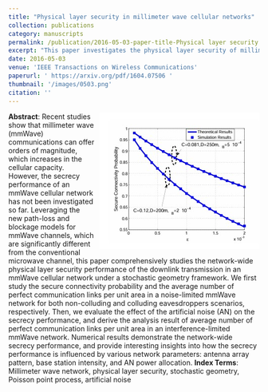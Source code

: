 ```yaml
---
title: "Physical layer security in millimeter wave cellular networks"
collection: publications
category: manuscripts
permalink: /publication/2016-05-03-paper-title-Physical layer security in millimeter wave cellular networks.md
excerpt: "This paper investigates the physical layer security of millimeter wave (mmWave) cellular networks using stochastic geometry. It analyzes the secure connectivity probability and average number of perfect communication links per unit area for both noise-limited and interference-limited scenarios, considering non-colluding and colluding eavesdroppers. The study shows the importance of antenna array patterns and eavesdropper intensity in determining the secrecy performance and provides insights into optimal power allocation for artificial noise in mmWave networks."
date: 2016-05-03
venue: 'IEEE Transactions on Wireless Communications'
paperurl: ' https://arxiv.org/pdf/1604.07506 '
thumbnail: '/images/0503.png'
citation: ''
---
```

<img src="/images/0503.png"  style="float: right; margin-left: 10px;">


**Abstract**: Recent studies show that millimeter wave (mmWave) communications can offer orders of magnitude, which increases in the cellular capacity. However, the secrecy performance of an mmWave cellular network has not been investigated so far. Leveraging the new path-loss and blockage models for mmWave channels, which are significantly different from the conventional microwave channel, this paper comprehensively studies the network-wide physical layer security performance of the downlink transmission in an mmWave cellular network under a stochastic geometry framework. We first study the secure connectivity probability and the average number of perfect communication links per unit area in a noise-limited mmWave network for both non-colluding and colluding eavesdroppers scenarios, respectively. Then, we evaluate the effect of the artificial noise (AN) on the secrecy performance, and derive the analysis result of average number of perfect communication links per unit area in an interference-limited mmWave network. Numerical results demonstrate the network-wide secrecy performance, and provide interesting insights into how the secrecy performance is influenced by various network parameters: antenna array pattern, base station intensity, and AN power allocation.
**Index Terms**: Millimeter wave network, physical layer security, stochastic geometry, Poisson point process, artificial noise

